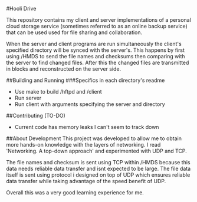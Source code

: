 #Hooli Drive 
 
This repository contains my client and server implementations of a personal cloud storage service (sometimes referred to as an online backup service) that can be used used for file sharing and collaboration.  
 
When the server and client programs are run simultaneously the client's specified directory will be synced with the server's. This happens by first using /HMDS to send the file names and checksums then comparing with the server to find changed files. After this the changed files are transmitted in blocks and reconstructed on the server side.

##Building and Running
###Specifics in each directory's readme
* Use make to build /hftpd and /client
* Run server
* Run client with arguments specifying the server and directory

##Contributing (TO-DO)
* Current code has memory leaks I can't seem to track down

##About Development 
This project was developed to allow me to obtain more hands-on knowledge with the layers of networking. 
I read 'Networking. A top-down approach' and experimented with UDP and TCP.  
 
The file names and checksum is sent using TCP within /HMDS because this data needs reliable data transfer and isnt expected to be large. The file data itself is sent using protocol i designed on top of UDP which ensures reliable data transfer while taking advantage of the speed benefit of UDP. 
 
Overall this was a very good learning experience for me.
